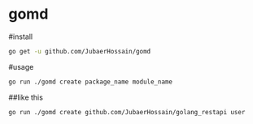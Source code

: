 # gomd

#install

```bash
go get -u github.com/JubaerHossain/gomd
```

#usage

```bash
go run ./gomd create package_name module_name
```

##like this

```bash
go run ./gomd create github.com/JubaerHossain/golang_restapi user
```
